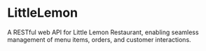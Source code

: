 # LittleLemon
A RESTful web API for Little Lemon Restaurant, enabling seamless management of menu items, orders, and customer interactions.
